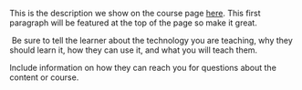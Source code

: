 This is the description we show on the course page [here](https://lab.github.com/iSeigen/republica-de-san-magnolia). This first paragraph will be featured at the top of the page so make it great.
​

​
Be sure to tell the learner about the technology you are teaching, why they should learn it, how they can use it, and what you will teach them.
​


Include information on how they can reach you for questions about the content or course. 